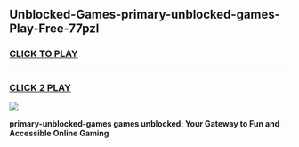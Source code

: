 
## Unblocked-Games-primary-unblocked-games-Play-Free-77pzl
<h3>
<a href="https://premium76.site?title=primary-unblocked-games&ref=22A">CLICK TO PLAY</a></h3>
<hr>

<h3>
<a href="https://premium76.site?title=primary-unblocked-games&ref=22A">CLICK 2 PLAY</a>
  
</h3>

<a href="https://premium76.site?title=primary-unblocked-games&ref=22A"><img src="https://clearcache.store/games.png"></a>


**primary-unblocked-games games unblocked: Your Gateway to Fun and Accessible Online Gaming**
